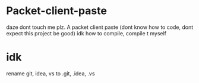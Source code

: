 # Packet-client-paste
daze dont touch me plz. A packet client paste (dont know how to code, dont expect this project be good)
idk how to compile, compile t myself
# idk
rename git, idea, vs to .git, .idea, .vs

